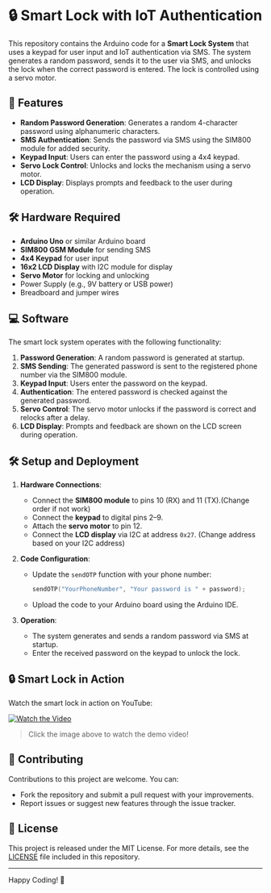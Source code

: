 # 🔒 Smart Lock with IoT Authentication

This repository contains the Arduino code for a **Smart Lock System** that uses a keypad for user input and IoT authentication via SMS. The system generates a random password, sends it to the user via SMS, and unlocks the lock when the correct password is entered. The lock is controlled using a servo motor.  

## 🌟 Features

- **Random Password Generation**: Generates a random 4-character password using alphanumeric characters.
- **SMS Authentication**: Sends the password via SMS using the SIM800 module for added security.
- **Keypad Input**: Users can enter the password using a 4x4 keypad.
- **Servo Lock Control**: Unlocks and locks the mechanism using a servo motor.
- **LCD Display**: Displays prompts and feedback to the user during operation.

## 🛠 Hardware Required

- **Arduino Uno** or similar Arduino board  
- **SIM800 GSM Module** for sending SMS  
- **4x4 Keypad** for user input  
- **16x2 LCD Display** with I2C module for display  
- **Servo Motor** for locking and unlocking  
- Power Supply (e.g., 9V battery or USB power)  
- Breadboard and jumper wires  

## 💻 Software

The smart lock system operates with the following functionality:
1. **Password Generation**: A random password is generated at startup.
2. **SMS Sending**: The generated password is sent to the registered phone number via the SIM800 module.
3. **Keypad Input**: Users enter the password on the keypad.
4. **Authentication**: The entered password is checked against the generated password.
5. **Servo Control**: The servo motor unlocks if the password is correct and relocks after a delay.
6. **LCD Display**: Prompts and feedback are shown on the LCD screen during operation.

## 🛠 Setup and Deployment

1. **Hardware Connections**:  
   - Connect the **SIM800 module** to pins 10 (RX) and 11 (TX).(Change order if not work)  
   - Connect the **keypad** to digital pins 2–9.  
   - Attach the **servo motor** to pin 12.  
   - Connect the **LCD display** via I2C at address `0x27`. (Change address based on your I2C address)  

2. **Code Configuration**:  
   - Update the `sendOTP` function with your phone number:  
     ```cpp
     sendOTP("YourPhoneNumber", "Your password is " + password);
     ```  
   - Upload the code to your Arduino board using the Arduino IDE.  

3. **Operation**:  
   - The system generates and sends a random password via SMS at startup.  
   - Enter the received password on the keypad to unlock the lock.  

## 🔒 Smart Lock in Action  

Watch the smart lock in action on YouTube:  

[![Watch the Video](https://img.youtube.com/vi/00zmE2M3Jkg/0.jpg)](https://youtube.com/shorts/00zmE2M3Jkg?feature=share)  

> Click the image above to watch the demo video!

## 🤝 Contributing  

Contributions to this project are welcome. You can:  
- Fork the repository and submit a pull request with your improvements.  
- Report issues or suggest new features through the issue tracker.  

## 📄 License  

This project is released under the MIT License. For more details, see the [LICENSE](LICENSE) file included in this repository.  

---

Happy Coding! 🚀
